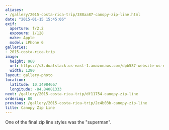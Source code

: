```yaml
---
aliases:
- /gallery/2015-costa-rica-trip/388aa87-canopy-zip-line.html
date: "2015-01-15 15:45:06"
exif:
  aperture: f/2.2
  exposure: 1/128
  make: Apple
  model: iPhone 6
galleries:
- 2015-costa-rica-trip
image:
  height: 960
  url: https://s3.dualstack.us-east-1.amazonaws.com/dpb587-website-us-east-1/asset/gallery/2015-costa-rica-trip/388aa87-canopy-zip-line~1280.jpg
  width: 1280
layout: gallery-photo
location:
  latitude: 10.34984667
  longitude: -84.84081333
next: /gallery/2015-costa-rica-trip/df11754-canopy-zip-line
ordering: 80
previous: /gallery/2015-costa-rica-trip/2c4b03b-canopy-zip-line
title: Canopy Zip Line
---
```


One of the final zip line styles was the "superman".
